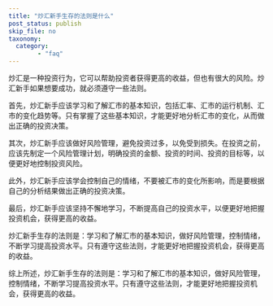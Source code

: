 ```yaml
---
title: "炒汇新手生存的法则是什么"
post_status: publish
skip_file: no
taxonomy:
  category:
        - "faq"
---
```


炒汇是一种投资行为，它可以帮助投资者获得更高的收益，但也有很大的风险。炒汇新手如果想要成功，就必须遵守一些法则。

首先，炒汇新手应该学习和了解汇市的基本知识，包括汇率、汇市的运行机制、汇市的变化趋势等。只有掌握了这些基本知识，才能更好地分析汇市的变化，从而做出正确的投资决策。

其次，炒汇新手应该做好风险管理，避免投资过多，以免受到损失。在投资之前，应该先制定一个风险管理计划，明确投资的金额、投资的时间、投资的目标等，以便更好地控制投资风险。

此外，炒汇新手应该学会控制自己的情绪，不要被汇市的变化所影响，而是要根据自己的分析结果做出正确的投资决策。

最后，炒汇新手应该坚持不懈地学习，不断提高自己的投资水平，以便更好地把握投资机会，获得更高的收益。

炒汇新手生存的法则是：学习和了解汇市的基本知识，做好风险管理，控制情绪，不断学习提高投资水平。只有遵守这些法则，才能更好地把握投资机会，获得更高的收益。

综上所述，炒汇新手生存的法则是：学习和了解汇市的基本知识，做好风险管理，控制情绪，不断学习提高投资水平。只有遵守这些法则，才能更好地把握投资机会，获得更高的收益。
